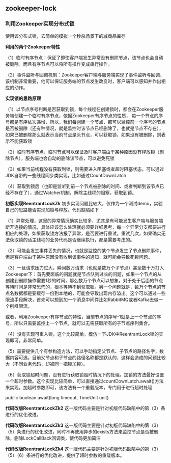 ## zookeeper-lock

### 利用Zookeeper实现分布式锁
使用该分布式锁，去简单的模拟一个秒杀场景下的减商品库存

**利用的两个Zookeeper特性**

（1）临时有序节点：保证了即使客户端发生异常没有删除节点，该节点也会自动被删除。而且有序节点可以将所有操作变成串行操作。

（2）事件监听与回调机制：Zookeeper客户端与服务端实现了事件监听与回调，该机制非常重要，他可以保证服务端的节点发生改变时，客户端可以感知并作出相应的动作。

**实现锁的思路原理**

（1）以节点序号判断是否获取到锁，每个线程在创建锁时，都会在Zookeeper服务端创建一个临时有序节点，依据Zookeeper有序节点的性质，
每一个节点的序号都是有序依次递增，所以，我们每创建一个节点，都可以监控前一个序号的节点是否被删除（还有种情况，就是监控时该节点已经删除了，也就是节点不存在），
如果已被删除那么就表示当前节点是头节点，可以获取锁，如果没有被删除，则表示不能获取锁

（2）临时有序节点，临时节点可以保证及时客户端由于某种原因没有释放锁（删除节点），服务端也会自动的删除该节点，可以避免死锁

（3）如果当前线程没有获取到锁，则需要进入阻塞或者超时阻塞状态，可以通过JDK自带的一些线程同步类实现，比如通过CountDownLatch

（4）获取到锁后（也即是监听到前一个节点被删除的时间、或者判断到该节点已经不存在了），通过Watcher机制，解除主线程的阻塞，获取到锁。

**初版实现ReentrantLockZk**
初步实现问题比较大，仅作为一个测试demo，实验自己的思路能否实现加锁与释放。代码缺陷如下：

（1）异常处理，这里的异常情况确实比较多，尤其是有可能发生客户端与服务端断开连接的情况，具体应该怎么处理就必须要详细思考，每一个异常分支都要进行相应的处理，如果获取锁方法报了异常，是否要进行重试，重试几次，如果确实无法获取锁的话主线程的业务代码是否继续执行，都是需要考虑的。

（2）可能会发生事件丢失的情况，也就是监控的某个节点发生了节点删除事件，但是客户端由于某种原因没有收到该事件的通知，就可能会导致死锁问题。

（3）一旦请求压力过大，瞬间数万请求（也就是数万个子节点）甚至数十万打入Zookeeper下：首先要面临的问题就是节点队列过长的问题，如果一个节点的从创建到删除操作需要1秒的时间，那么数万个节点可以想象，对于处于后面的节点等待时间是非常恐怖的，根本等待不到获取锁。另一个问题就是，数万个节点的节点名数据都是要缓存一份到本地的，可能会导致出现内存溢出。这个可以通过一些限流手段解决，首先可以想到加一个消息中间件比如RabbitMQ或者Kafka去做一个削峰限流。

或者，利用Zookeeper有序节点的特性，当前节点的序号-1就是上一个节点的序号，所以只需要监控上一个节点，就可以无需获取所有的子节点序列集合。

（4）没有实现可重入锁，这个比较简单，模仿一下JDK中ReentrantLock锁的实现即可，非常简单。

（5）需要提供几个有参构造方法，可以手动指定父节点、子节点的路径名字，数据内容可选。目前父节点和子节点的路径名称都是默认的，这样会造成的问题比较大（不同业务代码，却被同一把锁加锁）。

（6）获取锁超时问题，没有进行获取锁超时情况下的处理。加锁的方法最好设置一个超时参数。这个实现比较简单，可以直接通过countDownLatch.await()方法来实现，加超时参数即可，该方法有一个重载版本，专门用于进行超时处理

public boolean await(long timeout, TimeUnit unit)

**代码改版ReentrantLockZk2**
这一版代码主要是针对初版代码缺陷中的第（3）条进行的优化改进。

**代码改版ReentrantLockZk3**
这一版代码主要是针对初版代码缺陷中的第（3）（5）条进行的优化改进，同时不再使用异步的exists方法来监控节点是否被删除，删除LockCallBack回调类，使代码更加简洁

**代码改版ReentrantLockZk4**
这一版代码主要是针对初版代码缺陷中的第（3）（5）（6）条进行的优化改进，提供了超时参数的重载版本。